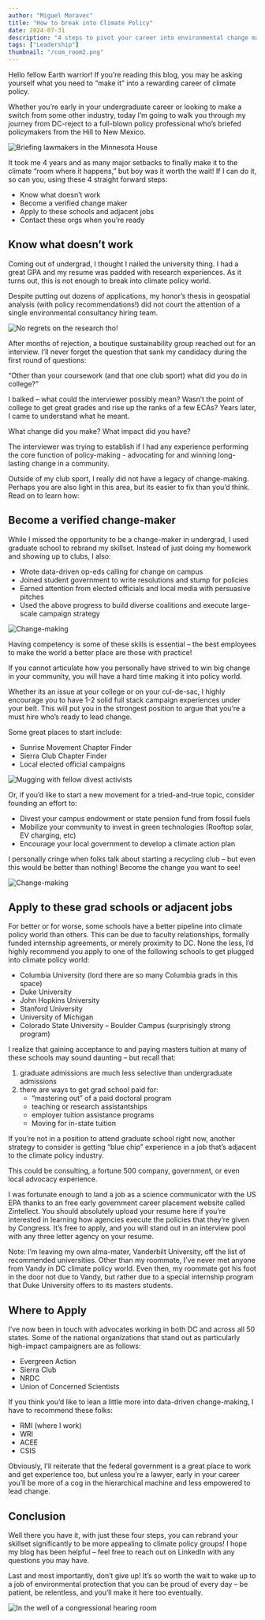 ```yaml
---
author: "Miguel Moravec"
title: "How to break into Climate Policy"
date: 2024-07-31
description: "4 steps to pivot your career into environmental change making"
tags: ["Leadership"] 
thumbnail: "/com_room2.png"
---
```



Hello fellow Earth warrior! If you’re reading this blog, you may be asking yourself what you need to “make it” into a rewarding career of climate policy. 

Whether you’re early in your undergraduate career or looking to make a switch from some other industry, today I’m going to walk you through my journey from DC-reject to a full-blown policy professional who’s briefed policymakers from the Hill to New Mexico. 

![Briefing lawmakers in the Minnesota House](/house.PNG)

It took me 4 years and as many major setbacks to finally make it to the climate “room where it happens,” but boy was it worth the wait! If I can do it, so can you, using these 4 straight forward steps:

-	Know what doesn’t work
-	Become a verified change maker
-	Apply to these schools and adjacent jobs
-	Contact these orgs when you’re ready



## Know what doesn’t work

Coming out of undergrad, I thought I nailed the university thing. I had a great GPA and my resume was padded with research experiences. As it turns out, this is not enough to break into climate policy world. 

Despite putting out dozens of applications, my honor’s thesis in geospatial analysis (with policy recommendations!) did not court the attention of a single environmental consultancy hiring team.

![No regrets on the research tho!](/research.PNG)

After months of rejection, a boutique sustainability group reached out for an interview. I’ll never forget the question that sank my candidacy during the first round of questions:

“Other than your coursework (and that one club sport) what did you do in college?”

I balked – what could the interviewer possibly mean? Wasn’t the point of college to get great grades and rise up the ranks of a few ECAs? Years later, I came to understand what he meant.

What change did you make? What impact did you have?

The interviewer was trying to establish if I had any experience performing the core function of policy-making - advocating for and winning long-lasting change in a community.

Outside of my club sport, I really did not have a legacy of change-making. Perhaps you are also light in this area, but its easier to fix than you’d think. Read on to learn how:

## Become a verified change-maker

While I missed the opportunity to be a change-maker in undergrad, I used graduate school to rebrand my skillset. Instead of just doing my homework and showing up to clubs, I also:

-	Wrote data-driven op-eds calling for change on campus
-	Joined student government to write resolutions and stump for policies
-	Earned attention from elected officials and local media with persuasive pitches
-	Used the above progress to build diverse coalitions and execute large-scale campaign strategy 

![Change-making](/grad_protest.jpg) 

Having competency is some of these skills is essential – the best employees to make the world a better place are those with practice!

If you cannot articulate how you personally have strived to win big change in your community, you will have a hard time making it into policy world.

Whether its an issue at your college or on your cul-de-sac, I highly encourage you to have 1-2 solid full stack campaign experiences under your belt. This will put you in the strongest position to argue that you’re a must hire who’s ready to lead change.

Some great places to start include:

-	Sunrise Movement Chapter Finder
-	Sierra Club Chapter Finder
-	Local elected official campaigns

![Mugging with fellow divest activists](/divest_squad.jpg)

Or, if you’d like to start a new movement for a tried-and-true topic, consider founding an effort to:

-	Divest your campus endowment or state pension fund from fossil fuels
-	Mobilize your community to invest in green technologies (Rooftop solar, EV charging, etc)
-	Encourage your local government to develop a climate action plan

I personally cringe when folks talk about starting a recycling club – but even this would be better than nothing! Become the change you want to see!

![Change-making](/chapel_protest.jpg) 

## Apply to these grad schools or adjacent jobs

For better or for worse, some schools have a better pipeline into climate policy world than others. This can be due to faculty relationships, formally funded internship agreements, or merely proximity to DC. None the less, I’d highly recommend you apply to one of the following schools to get plugged into climate policy world:

-	Columbia University (lord there are so many Columbia grads in this space)
-	Duke University
-	John Hopkins University
-	Stanford University
-   University of Michigan
-	Colorado State University – Boulder Campus (surprisingly strong program)

I realize that gaining acceptance to and paying masters tuition at many of these schools may sound daunting – but recall that:

1.	graduate admissions are much less selective than undergraduate admissions
2.	there are ways to get grad school paid for: 
	-	“mastering out” of a paid doctoral program
	-	teaching or research assistantships
	-	employer tuition assistance programs
	-	Moving for in-state tuition

If you’re not in a position to attend graduate school right now, another strategy to consider is getting “blue chip” experience in a job that’s adjacent to the climate policy industry. 

This could be consulting, a fortune 500 company, government, or even local advocacy experience.

I was fortunate enough to land a job as a science communicator with the US EPA thanks to an free early government career placement website called Zintellect. You should absolutely upload your resume here if you’re interested in learning how agencies execute the policies that they’re given by Congress. It’s free to apply, and you will stand out in an interview pool with any three letter agency on your resume.

Note: I’m leaving my own alma-mater, Vanderbilt University, off the list of recommended universities. Other than my roommate, I’ve never met anyone from Vandy in DC climate policy world. Even then, my roommate got his foot in the door not due to Vandy, but rather due to a special internship program that Duke University offers to its masters students. 

## Where to Apply

I’ve now been in touch with advocates working in both DC and across all 50 states. Some of the national organizations that stand out as particularly high-impact campaigners are as follows: 

-	Evergreen Action
-	Sierra Club
-   NRDC
-	Union of Concerned Scientists

If you think you’d like to lean a little more into data-driven change-making, I have to recommend these folks:

-	RMI (where I work)
-	WRI
-	ACEE
-	CSIS

Obviously, I’ll reiterate that the federal government is a great place to work and get experience too, but unless you’re a lawyer, early in your career you’ll be more of a cog in the hierarchical machine and less empowered to lead change. 

## Conclusion

Well there you have it, with just these four steps, you can rebrand your skillset significantly to be more appealing to climate policy groups! I hope my blog has been helpful – feel free to reach out on LinkedIn with any questions you may have.

Last and most importantly, don’t give up! It’s so worth the wait to wake up to a job of environmental protection that you can be proud of every day – be patient, be relentless, and you’ll make it here too eventually. 

![In the well of a congressional hearing room](/images/Congressional-Decarbonization-Briefing-2024.jpeg) 
